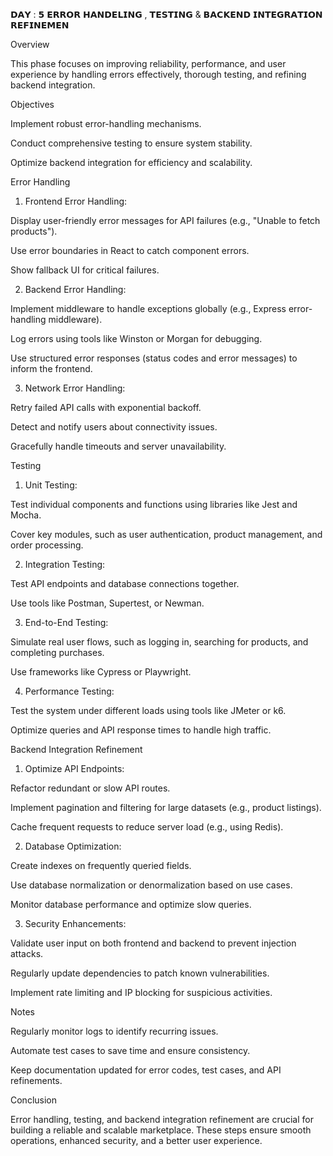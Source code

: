 𝗗𝗔𝗬 : 𝟱 𝗘𝗥𝗥𝗢𝗥 𝗛𝗔𝗡𝗗𝗘𝗟𝗜𝗡𝗚 , 𝗧𝗘𝗦𝗧𝗜𝗡𝗚 & 𝗕𝗔𝗖𝗞𝗘𝗡𝗗 𝗜𝗡𝗧𝗘𝗚𝗥𝗔𝗧𝗜𝗢𝗡 𝗥𝗘𝗙𝗜𝗡𝗘𝗠𝗘𝗡

Overview

This phase focuses on improving reliability, performance, and user experience by handling errors effectively, thorough testing, and refining backend integration.

Objectives

Implement robust error-handling mechanisms.

Conduct comprehensive testing to ensure system stability.

Optimize backend integration for efficiency and scalability.

Error Handling

1. Frontend Error Handling:

Display user-friendly error messages for API failures (e.g., "Unable to fetch products").

Use error boundaries in React to catch component errors.

Show fallback UI for critical failures.

2. Backend Error Handling:

Implement middleware to handle exceptions globally (e.g., Express error-handling middleware).

Log errors using tools like Winston or Morgan for debugging.

Use structured error responses (status codes and error messages) to inform the frontend.

3. Network Error Handling:

Retry failed API calls with exponential backoff.

Detect and notify users about connectivity issues.

Gracefully handle timeouts and server unavailability.

Testing

1. Unit Testing:

Test individual components and functions using libraries like Jest and Mocha.

Cover key modules, such as user authentication, product management, and order processing.

2. Integration Testing:

Test API endpoints and database connections together.

Use tools like Postman, Supertest, or Newman.

3. End-to-End Testing:

Simulate real user flows, such as logging in, searching for products, and completing purchases.

Use frameworks like Cypress or Playwright.

4. Performance Testing:

Test the system under different loads using tools like JMeter or k6.

Optimize queries and API response times to handle high traffic.

Backend Integration Refinement

1. Optimize API Endpoints:

Refactor redundant or slow API routes.

Implement pagination and filtering for large datasets (e.g., product listings).

Cache frequent requests to reduce server load (e.g., using Redis).

2. Database Optimization:

Create indexes on frequently queried fields.

Use database normalization or denormalization based on use cases.

Monitor database performance and optimize slow queries.

3. Security Enhancements:

Validate user input on both frontend and backend to prevent injection attacks.

Regularly update dependencies to patch known vulnerabilities.

Implement rate limiting and IP blocking for suspicious activities.

Notes

Regularly monitor logs to identify recurring issues.

Automate test cases to save time and ensure consistency.

Keep documentation updated for error codes, test cases, and API refinements.

Conclusion

Error handling, testing, and backend integration refinement are crucial for building a reliable and scalable marketplace. These steps ensure smooth operations, enhanced security, and a better user experience.
